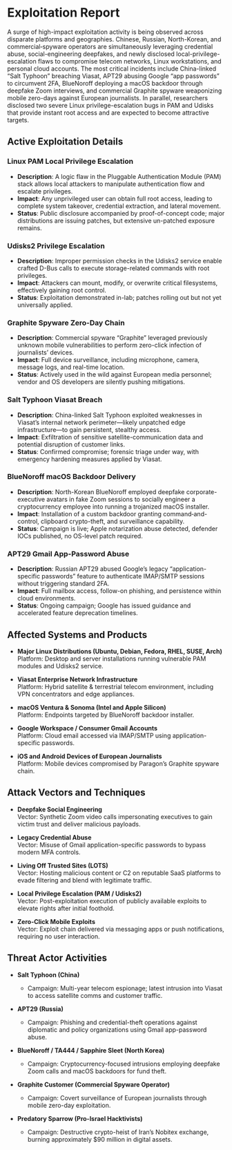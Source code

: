# Exploitation Report

A surge of high-impact exploitation activity is being observed across disparate platforms and geographies. Chinese, Russian, North-Korean, and commercial‐spyware operators are simultaneously leveraging credential abuse, social-engineering deepfakes, and newly disclosed local-privilege-escalation flaws to compromise telecom networks, Linux workstations, and personal cloud accounts. The most critical incidents include China-linked “Salt Typhoon” breaching Viasat, APT29 abusing Google “app passwords” to circumvent 2FA, BlueNoroff deploying a macOS backdoor through deepfake Zoom interviews, and commercial Graphite spyware weaponizing mobile zero-days against European journalists. In parallel, researchers disclosed two severe Linux privilege-escalation bugs in PAM and Udisks that provide instant root access and are expected to become attractive targets.  

## Active Exploitation Details

### Linux PAM Local Privilege Escalation
- **Description**: A logic flaw in the Pluggable Authentication Module (PAM) stack allows local attackers to manipulate authentication flow and escalate privileges.
- **Impact**: Any unprivileged user can obtain full root access, leading to complete system takeover, credential extraction, and lateral movement.
- **Status**: Public disclosure accompanied by proof-of-concept code; major distributions are issuing patches, but extensive un-patched exposure remains.

### Udisks2 Privilege Escalation
- **Description**: Improper permission checks in the Udisks2 service enable crafted D-Bus calls to execute storage-related commands with root privileges.
- **Impact**: Attackers can mount, modify, or overwrite critical filesystems, effectively gaining root control.
- **Status**: Exploitation demonstrated in-lab; patches rolling out but not yet universally applied.

### Graphite Spyware Zero-Day Chain
- **Description**: Commercial spyware “Graphite” leveraged previously unknown mobile vulnerabilities to perform zero-click infection of journalists’ devices.
- **Impact**: Full device surveillance, including microphone, camera, message logs, and real-time location.
- **Status**: Actively used in the wild against European media personnel; vendor and OS developers are silently pushing mitigations.

### Salt Typhoon Viasat Breach
- **Description**: China-linked Salt Typhoon exploited weaknesses in Viasat’s internal network perimeter—likely unpatched edge infrastructure—to gain persistent, stealthy access.
- **Impact**: Exfiltration of sensitive satellite-communication data and potential disruption of customer links.
- **Status**: Confirmed compromise; forensic triage under way, with emergency hardening measures applied by Viasat.

### BlueNoroff macOS Backdoor Delivery
- **Description**: North-Korean BlueNoroff employed deepfake corporate-executive avatars in fake Zoom sessions to socially engineer a cryptocurrency employee into running a trojanized macOS installer.
- **Impact**: Installation of a custom backdoor granting command‐and-control, clipboard crypto-theft, and surveillance capability.
- **Status**: Campaign is live; Apple notarization abuse detected, defender IOCs published, no OS-level patch required.

### APT29 Gmail App-Password Abuse
- **Description**: Russian APT29 abused Google’s legacy “application-specific passwords” feature to authenticate IMAP/SMTP sessions without triggering standard 2FA.
- **Impact**: Full mailbox access, follow-on phishing, and persistence within cloud environments.
- **Status**: Ongoing campaign; Google has issued guidance and accelerated feature deprecation timelines.

## Affected Systems and Products

- **Major Linux Distributions (Ubuntu, Debian, Fedora, RHEL, SUSE, Arch)**  
  Platform: Desktop and server installations running vulnerable PAM modules and Udisks2 service.

- **Viasat Enterprise Network Infrastructure**  
  Platform: Hybrid satellite & terrestrial telecom environment, including VPN concentrators and edge appliances.

- **macOS Ventura & Sonoma (Intel and Apple Silicon)**  
  Platform: Endpoints targeted by BlueNoroff backdoor installer.

- **Google Workspace / Consumer Gmail Accounts**  
  Platform: Cloud email accessed via IMAP/SMTP using application-specific passwords.

- **iOS and Android Devices of European Journalists**  
  Platform: Mobile devices compromised by Paragon’s Graphite spyware chain.

## Attack Vectors and Techniques

- **Deepfake Social Engineering**  
  Vector: Synthetic Zoom video calls impersonating executives to gain victim trust and deliver malicious payloads.

- **Legacy Credential Abuse**  
  Vector: Misuse of Gmail application-specific passwords to bypass modern MFA controls.

- **Living Off Trusted Sites (LOTS)**  
  Vector: Hosting malicious content or C2 on reputable SaaS platforms to evade filtering and blend with legitimate traffic.

- **Local Privilege Escalation (PAM / Udisks2)**  
  Vector: Post-exploitation execution of publicly available exploits to elevate rights after initial foothold.

- **Zero-Click Mobile Exploits**  
  Vector: Exploit chain delivered via messaging apps or push notifications, requiring no user interaction.

## Threat Actor Activities

- **Salt Typhoon (China)**
  - Campaign: Multi-year telecom espionage; latest intrusion into Viasat to access satellite comms and customer traffic.

- **APT29 (Russia)**
  - Campaign: Phishing and credential-theft operations against diplomatic and policy organizations using Gmail app-password abuse.

- **BlueNoroff / TA444 / Sapphire Sleet (North Korea)**
  - Campaign: Cryptocurrency-focused intrusions employing deepfake Zoom calls and macOS backdoors for fund theft.

- **Graphite Customer (Commercial Spyware Operator)**
  - Campaign: Covert surveillance of European journalists through mobile zero-day exploitation.

- **Predatory Sparrow (Pro-Israel Hacktivists)**
  - Campaign: Destructive crypto-heist of Iran’s Nobitex exchange, burning approximately $90 million in digital assets.